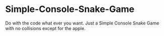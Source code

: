 # Simple-Console-Snake-Game
Do with the code what ever you want.
Just a Simple Console Snake Game with no collisions except for the apple.
